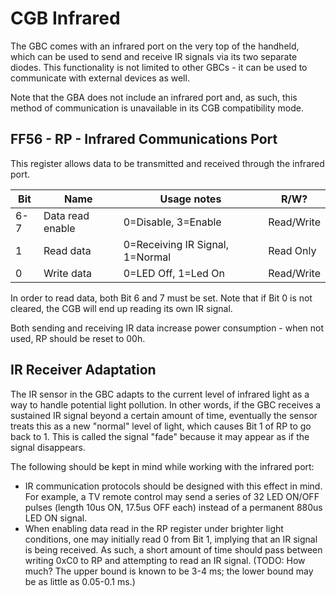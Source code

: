 # CGB Infrared

The GBC comes with an infrared port on the very top of the handheld,
which can be used to send and receive IR signals via its two separate
diodes. This functionality is not limited to other GBCs - it can be
used to communicate with external devices as well.

Note that the GBA does not include an infrared port and, as such, this
method of communication is unavailable in its CGB compatibility mode.

## FF56 - RP - Infrared Communications Port

This register allows data to be transmitted and received through the
infrared port.

Bit | Name             | Usage notes                     | R/W?
----|------------------|---------------------------------|-------------
6-7 | Data read enable | 0=Disable, 3=Enable             | Read/Write
 1  | Read data        | 0=Receiving IR Signal, 1=Normal | Read Only
 0  | Write data       | 0=LED Off, 1=Led On             | Read/Write

In order to read data, both Bit 6 and 7 must be set. Note that if Bit 0
is not cleared, the CGB will end up reading its own IR signal.

Both sending and receiving IR data increase power consumption - when not
used, RP should be reset to 00h.

## IR Receiver Adaptation

The IR sensor in the GBC adapts to the current level of infrared light
as a way to handle potential light pollution. In other words, if the
GBC receives a sustained IR signal beyond a certain amount of time,
eventually the sensor treats this as a new "normal" level of light,
which causes Bit 1 of RP to go back to 1. This is called the signal
"fade" because it may appear as if the signal disappears.

The following should be kept in mind while working with the infrared
port:

* IR communication protocols should be designed with this effect in mind.
  For example, a TV remote control may send a series of 32 LED ON/OFF
  pulses (length 10us ON, 17.5us OFF each) instead of a permanent 880us
  LED ON signal.
* When enabling data read in the RP register under brighter light
  conditions, one may initially read 0 from Bit 1, implying that an IR
  signal is being received. As such, a short amount of time should pass
  between writing 0xC0 to RP and attempting to read an IR signal. (TODO:
  How much? The upper bound is known to be 3-4 ms; the lower bound
  may be as little as 0.05-0.1 ms.)
